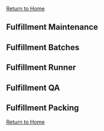 [Return to Home](./index.html)
## Fulfillment Maintenance 

## Fulfillment Batches

## Fulfillment Runner 

## Fulfillment QA

## Fulfillment Packing

[Return to Home](./index.html)